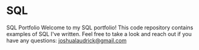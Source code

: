 # SQL
SQL Portfolio
 Welcome to my SQL portfolio! This code repository contains examples of SQL I've written. Feel free to take a look and reach out if you have any questions: joshualaudrick@gmail.com

